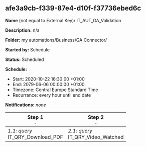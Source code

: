 ## afe3a9cb-f339-87e4-d10f-f37736ebed6c

**Name** (not equal to External Key)**:** IT_AUT_GA_Validation

**Description:** n/a

**Folder:** my automations/Business/GA Connector/

**Started by:** Schedule

**Status:** Scheduled

**Schedule:**

* Start: 2020-10-22 16:30:00 +01:00
* End: 2079-06-06 00:00:00 +01:00
* Timezone: Central Europe Standard Time
* Recurrance: every hour until end date

**Notifications:** _none_


| Step 1<br>_<small>-</small>_ | Step 2<br>_<small>-</small>_ |
| --- | --- |
| _1.1: query_<br>IT_QRY_Download_PDF | _2.1: query_<br>IT_QRY_Video_Watched |
